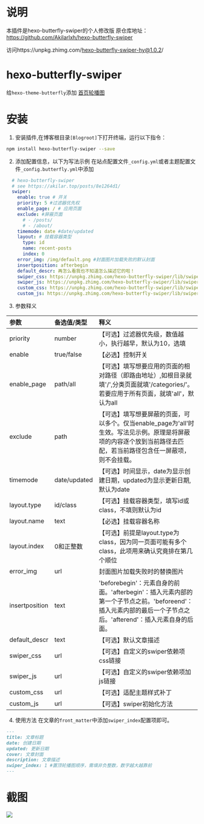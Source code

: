 # 说明

本插件是hexo-butterfly-swiper的个人修改版
原仓库地址：https://github.com/Akilarlxh/hexo-butterfly-swiper

访问https://unpkg.zhimg.com/hexo-butterfly-swiper-hy@1.0.2/

# hexo-butterfly-swiper

给`hexo-theme-butterfly`添加 [首页轮播图](https://akilar.top/posts/8e1264d1/)

# 安装

1. 安装插件,在博客根目录`[Blogroot]`下打开终端，运行以下指令：
  ```bash
  npm install hexo-butterfly-swiper --save
  ```

2. 添加配置信息，以下为写法示例
    在站点配置文件`_config.yml`或者主题配置文件`_config.butterfly.yml`中添加

  ```yaml
    # hexo-butterfly-swiper
    # see https://akilar.top/posts/8e1264d1/
    swiper:
      enable: true # 开关
      priority: 5 #过滤器优先权
      enable_page: / # 应用页面
      exclude: #屏蔽页面
        # - /posts/
        # - /about/
      timemode: date #date/updated
      layout: # 挂载容器类型
        type: id
        name: recent-posts
        index: 0
      error_img: /img/default.png #封面图片加载失败的默认封面
      insertposition: afterbegin
      default_descr: 再怎么看我也不知道怎么描述它的啦！
      swiper_css: https://unpkg.zhimg.com/hexo-butterfly-swiper/lib/swiper.min.css #swiper css依赖
      swiper_js: https://unpkg.zhimg.com/hexo-butterfly-swiper/lib/swiper.min.js #swiper js依赖
      custom_css: https://unpkg.zhimg.com/hexo-butterfly-swiper/lib/swiperstyle.css # 适配主题样式补丁
      custom_js: https://unpkg.zhimg.com/hexo-butterfly-swiper/lib/swiper_init.js # swiper初始化方法
  ```
3. 参数释义

|参数|备选值/类型|释义|
|:--|:--|:--|
|priority|number|【可选】过滤器优先级，数值越小，执行越早，默认为10，选填|
|enable|true/false|【必选】控制开关|
|enable_page|path/all|【可选】填写想要应用的页面的相对路径（即路由地址）,如根目录就填'/',分类页面就填'/categories/'。若要应用于所有页面，就填'all'，默认为all|
|exclude|path|【可选】填写想要屏蔽的页面，可以多个。仅当enable_page为'all'时生效。写法见示例。原理是将屏蔽项的内容逐个放到当前路径去匹配，若当前路径包含任一屏蔽项，则不会挂载。|
|timemode|date/updated|【可选】时间显示，date为显示创建日期，updated为显示更新日期,默认为date|
|layout.type|id/class|【可选】挂载容器类型，填写id或class，不填则默认为id|
|layout.name|text|【必选】挂载容器名称|
|layout.index|0和正整数|【可选】前提是layout.type为class，因为同一页面可能有多个class，此项用来确认究竟排在第几个顺位|
|error_img|url|封面图片加载失败时的替换图片|
|insertposition|text|'beforebegin'：元素自身的前面。'afterbegin'：插入元素内部的第一个子节点之前。'beforeend'：插入元素内部的最后一个子节点之后。'afterend'：插入元素自身的后面。|
|default_descr|text|【可选】默认文章描述|
|swiper_css|url|【可选】自定义的swiper依赖项css链接|
|swiper_js|url|【可选】自定义的swiper依赖项加js链接|
|custom_css|url|【可选】适配主题样式补丁|
|custom_js|url|【可选】swiper初始化方法|

4. 使用方法
    在文章的`front_matter`中添加`swiper_index`配置项即可。
  ```markdown
  ---
  title: 文章标题
  date: 创建日期
  updated: 更新日期
  cover: 文章封面
  description: 文章描述
  swiper_index: 1 #置顶轮播图顺序，需填非负整数，数字越大越靠前
  ---
  ```

# 截图
![](https://unpkg.zhimg.com/akilar-candyassets/image/f4783623.png)
